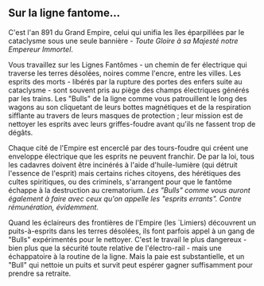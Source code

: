 ## Sur la ligne fantome...

C'est l'an 891 du Grand Empire, celui qui unifia les îles éparpillées par le
cataclysme sous une seule bannière - *Toute Gloire à sa Majesté notre Empereur
Immortel*.

Vous travaillez sur les Lignes Fantômes - un chemin de fer électrique qui
traverse les terres désolées, noires comme l'encre, entre les villes. Les
esprits des morts - libérés par la rupture des portes des enfers suite au
cataclysme - sont souvent pris au piège des champs électriques générés par les
trains. Les "Bulls" de la ligne comme vous patrouillent le long des wagons au
son cliquetant de leurs bottes magnétiques et de la respiration sifflante au
travers de leurs masques de protection ; leur mission est de nettoyer les
esprits avec leurs griffes-foudre avant qu'ils ne fassent trop de dégâts.

Chaque cité de l'Empire est encerclé par des tours-foudre qui créent une
enveloppe électrique que les esprits ne peuvent franchir. De par la loi, tous
les cadavres doivent être incinérés à l'aide d'huile-lumière (qui détruit
l'essence de l'esprit) mais certains riches citoyens, des hérétiques des cultes
spiritiques, ou des criminels, s'arrangent pour que le fantôme échappe à la
destruction au crematorium. *Les "Bulls" comme vous auront également à faire
avec ceux qu'on appelle les "esprits errants". Contre rémunération, évidemment.*

Quand les éclaireurs des frontières de l'Empire (les `Limiers) découvrent un
puits-à-esprits dans les terres désolées, ils font parfois appel à un gang de
"Bulls" expérimentés pour le nettoyer. C'est le travail le plus dangereux - bien
plus que la sécurité toute relative de l'électro-rail - mais une échappatoire à
la routine de la ligne. Mais la paie est substantielle, et un "Bull" qui nettoie
un puits et survit peut espérer gagner suffisamment pour prendre sa retraite.
